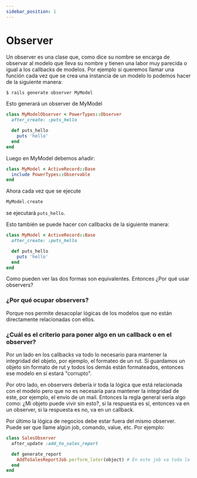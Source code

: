```yaml
---
sidebar_position: 1
---
```

# Observer

Un observer es una clase que, como dice su nombre se encarga de observar al modelo que lleva su nombre y tienen una labor muy parecida o igual a los callbacks de modelos.
Por ejemplo si queremos llamar una función cada vez que se crea una instancia de un modelo lo podemos hacer de la siguiente manera:

```bash
$ rails generate observer MyModel
```

Esto generará un observer de MyModel

```ruby
class MyModelObserver < PowerTypes::Observer
  after_create: :puts_hello

  def puts_hello
    puts 'hello'
  end
end
```

Luego en MyModel debemos añadir:

```ruby
class MyModel < ActiveRecord::Base
  include PowerTypes::Observable
end
```

Ahora cada vez que se ejecute

```bash
MyModel.create
```
se ejecutará `puts_hello`.

Esto también se puede hacer con callbacks de la siguiente manera:

```ruby
class MyModel < ActiveRecord::Base
  after_create: :puts_hello

  def puts_hello
    puts 'hello'
  end
end
```

Como pueden ver las dos formas son equivalentes. Entonces ¿Por qué usar observers?

### ¿Por qué ocupar observers?
Porque nos permite desacoplar lógicas de los modelos que no están directamente relacionadas con ellos.

### ¿Cuál es el criterio para poner algo en un callback o en el observer?

Por un lado en los callbacks va todo lo necesario para mantener la integridad del objeto, por ejemplo, el formateo de un rut. Si guardamos un objeto sin formato de rut y todos los demás están formateados, entonces ese modelo en sí estará "corrupto".

Por otro lado, en observers debería ir toda la lógica que está relacionada con el modelo pero que no es necesaria para mantener la integridad de este, por ejemplo, el envío de un mail.
Entonces la regla general sería algo como: ¿Mi objeto puede vivir sin esto?, si la respuesta es sí, entonces va en un observer, si la respuesta es no, va en un callback.

Por último la lógica de negocios debe estar fuera del mismo observer. Puede ser que llame algún job, comando, value, etc. Por ejemplo:

```ruby
class SalesObserver
  after_update :add_to_sales_report

  def generate_report
    AddToSalesReportJob.perform_later(object) # En este job va toda la lógica
  end
end
```